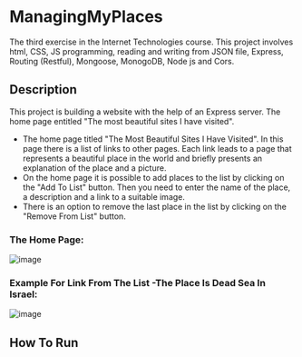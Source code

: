 # ManagingMyPlaces

The third exercise in the Internet Technologies course. This project involves html, CSS, JS programming, reading and writing from JSON file, Express, Routing (Restful), Mongoose, MonogoDB, Node js and Cors.
 
 ## Description 
 This project is building a website with the help of an Express server.
 The home page entitled "The most beautiful sites I have visited".
 
 * The home page titled "The Most Beautiful Sites I Have Visited". In this page there is a list of links to other pages. Each link leads to a page that represents a beautiful place in the world and briefly presents an explanation of the place and a picture.
 * On the home page it is possible to add places to the list by clicking on the "Add To List" button. Then you need to enter the name of the place, a description and a link to a suitable image.
 * There is an option to remove the last place in the list by clicking on the "Remove From List" button.
 
 ### The Home Page:
 ![image](https://user-images.githubusercontent.com/74857750/149578699-48510ce4-947a-46df-9115-e552f60a00ea.png)
 
 ### Example For Link From The List -The Place Is Dead Sea In Israel:
 ![image](https://user-images.githubusercontent.com/74857750/149579096-57fd55d6-5b86-42c5-b571-26802ac16dca.png)


 
 ## How To Run
 
